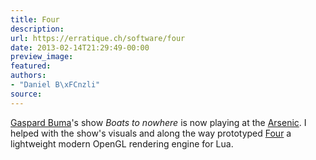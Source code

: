 ```yaml
---
title: Four
description:
url: https://erratique.ch/software/four
date: 2013-02-14T21:29:49-00:00
preview_image:
featured:
authors:
- "Daniel B\xFCnzli"
source:
---
```


<p><a href="http://gaspardbuma.org/en">Gaspard Buma</a>'s show <em>Boats to nowhere</em> is now playing at the <a href="http://www.arsenic.ch">Arsenic</a>. I helped with the show's visuals and along the way prototyped <a href="https://erratique.ch/software/four">Four</a> a lightweight modern OpenGL rendering engine for Lua.</p>
